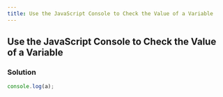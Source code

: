 ```yaml
---
title: Use the JavaScript Console to Check the Value of a Variable
---
```

## Use the JavaScript Console to Check the Value of a Variable

### Solution

```js
console.log(a);
```
